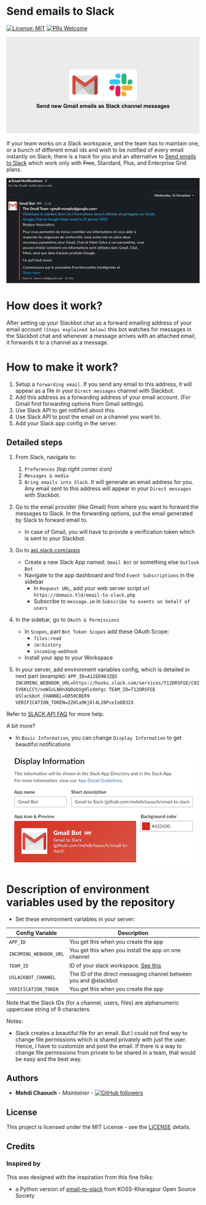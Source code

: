 # Send emails to Slack

[![License: MIT](https://img.shields.io/github/license/mehdichaouch/email-to-slack.svg?style=flat-square)](./LICENSE)
[![PRs Welcome](https://img.shields.io/badge/PRs-welcome-brightgreen.svg "PRs Welcome")](https://github.com/mehdichaouch/email-to-slack/pulls)

<p align="center">
  <img src="images/repository-open-graph.png" alt="Gmail notification"/>
</p>

If your team works on a Slack workspace, and the team has to maintain one, or a bunch of different email ids and wish to be notified of every email instantly on Slack; there is a hack for you and an alternative to [Send emails to Slack](https://slack.com/intl/en-fr/help/articles/206819278-Send-emails-to-Slack) which work only with ~~Free~~, Standard, Plus, and Enterprise Grid plans.

<p align="center">
  <img src="images/slack-gmail-notification.png" alt="Gmail notification"/>
</p>

# How does it work?

After setting up your Slackbot chat as a forward emailing address of your email account `(Steps explained below)` this bot watches for messages in the Slackbot chat and whenever a message arrives with an attached email, it forwards it to a channel as a message.

# How to make it work?

1. Setup a `forwarding email`. If you send any email to this address, it will appear as a file in your `Direct messages` channel with Slackbot.
2. Add this address as a forwarding address of your email account. (For Gmail find forwarding options from Gmail settings).
3. Use Slack API to get notified about this.
4. Use Slack API to post the email on a channel you want to.
5. Add your Slack app config in the server.

## Detailed steps

1. From Slack, navigate to:
    1. `Preferences` _(top right corner icon)_
    2. `Messages & media`
    3. `Bring emails into Slack`. It will generate an email address for you. Any email sent to this address will appear in your `Direct messages` with Slackbot.

2. Go to the email provider (like Gmail) from where you want to forward the messages to Slack. In the forwarding options, put the email generated by Slack to forward email to.
    - In case of Gmail, you will have to provide a verification token which is sent to your Slackbot.

3. Go to [api.slack.com/apps](https://api.slack.com/apps)
    - Create a new Slack App named: `Gmail Bot` or something else `Outlook Bot`
    - Navigate to the app dashboard and find `Event Subscriptions` in the sidebar
        - In `Request URL`, add your web server script url `https://domain.tld/email-to-slack.php`
        - Subscribe to `message.im` in `Subscribe to events on behalf of users`

4. In the sidebar, go to `OAuth & Permissions`
    - In `Scopes`, part `Bot Token Scopes` add these OAuth Scope:
        - `files:read`
        - `im:history`
        - `incoming-webhook`
    - Install your app to your Workspace

5. In your server, add environment variables config, which is detailed in next part (example):
`APP_ID=A12ED963ZQS INCOMING_WEBHOOK_URL=https://hooks.slack.com/services/T12DRSFGE/C02EV6KLCCY/neWIoLN0nXQ0obVgHlxXmYgc TEAM_ID=T12DRSFGE USlackbot_CHANNEL=D050CBER9 VERIFICATION_TOKEN=ZZHla9Kj8l4L28PceIoDB3IX`

Refer to [SLACK API FAQ](https://api.slack.com/faq) for more help.

A bit more?
- In `Basic Information`, you can change `Display Information` to get beautiful notifications
<p align="center">
  <img src="images/slack-app-display-information.png" alt="Display Information"/>
</p>

# Description of environment variables used by the repository

- Set these environment variables in your server:

| Config Variable        | Description                                                      |
|------------------------|------------------------------------------------------------------|
| `APP_ID`               | You get this when you create the app                             |
| `INCOMING_WEBHOOK_URL` | You get this when you install the app on one channel             |
| `TEAM_ID`              | ID of your slack workspace. [See this](https://stackoverflow.com/questions/40940327/what-is-the-simplest-way-to-find-a-slack-team-id-and-a-channel-id) |
| `USLACKBOT_CHANNEL`    | The ID of the direct messaging channel between you and @slackbot |
| `VERIFICATION_TOKEN`   | You get this when you create the app                             |

Note that the Slack IDs (for a channel, users, files) are alphanumeric uppercase string of 9 characters.

Notes:
  - Slack creates a beautiful file for an email. But I could not find way to change file permissions which is shared privately with just the user. Hence, I have to customize and post the email. If there is a way to change file permissions from private to be shared in a team, that would be easy and the best way.

## Authors

- **Mehdi Chaouch** - *Maintainer* - [![GitHub followers](https://img.shields.io/github/followers/mehdichaouch.svg?style=social)](https://github.com/mehdichaouch)

## License

This project is licensed under the MIT License - see the [LICENSE](./LICENSE) details.

## Credits

### Inspired by

This was designed with the inspiration from this fine folks:
- a Python version of [email-to-slack](https://github.com/kossiitkgp/email-to-slack/) from KOSS-Kharagpur Open Source Society

